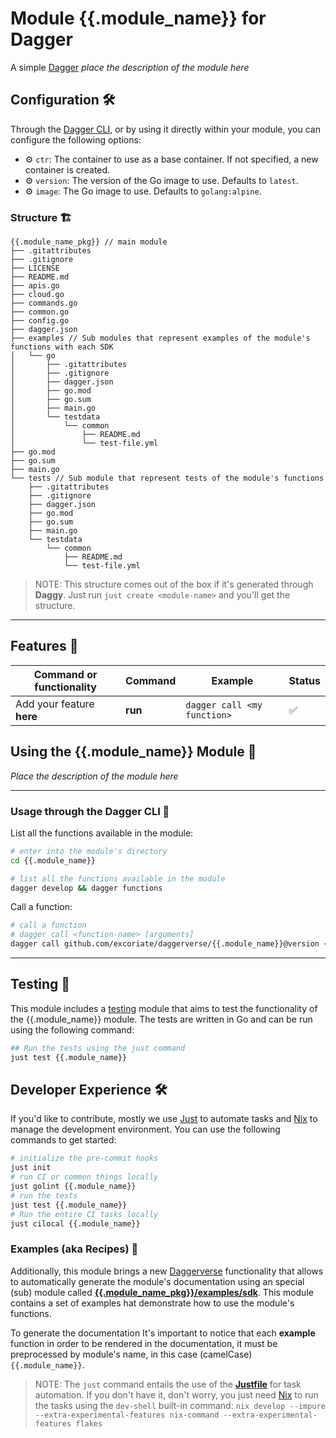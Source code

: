 # Module {{.module_name}} for Dagger


A simple [Dagger](https://dagger.io) _place the description of the module here_

## Configuration 🛠️

Through the [Dagger CLI](https://docs.dagger.io/cli/465058/install), or by using it directly within your module, you can configure the following options:

* ⚙️ `ctr`: The container to use as a base container. If not specified, a new container is created.
* ⚙️ `version`: The version of the Go image to use. Defaults to `latest`.
* ⚙️ `image`: The Go image to use. Defaults to `golang:alpine`.

### Structure 🏗️
```text
{{.module_name_pkg}} // main module
├── .gitattributes
├── .gitignore
├── LICENSE
├── README.md
├── apis.go
├── cloud.go
├── commands.go
├── common.go
├── config.go
├── dagger.json
├── examples // Sub modules that represent examples of the module's functions with each SDK
│   └── go
│       ├── .gitattributes
│       ├── .gitignore
│       ├── dagger.json
│       ├── go.mod
│       ├── go.sum
│       ├── main.go
│       └── testdata
│           └── common
│               ├── README.md
│               └── test-file.yml
├── go.mod
├── go.sum
├── main.go
└── tests // Sub module that represent tests of the module's functions 
    ├── .gitattributes
    ├── .gitignore
    ├── dagger.json
    ├── go.mod
    ├── go.sum
    ├── main.go
    └── testdata
        └── common
            ├── README.md
            └── test-file.yml

```
>NOTE: This structure comes out of the box if it's generated through **Daggy**. Just run `just create <module-name>` and you'll get the structure.

---

## Features 🎨

| Command or functionality  | Command | Example                     | Status |
|---------------------------|---------|-----------------------------|--------|
| Add your feature **here** | **run** | `dagger call <my function>` | ✅      |


## Using the {{.module_name}} Module 🚀

_Place the description of the module here_

---

### Usage through the Dagger CLI 🚀

List all the functions available in the module:

  ```bash
  # enter into the module's directory
  cd {{.module_name}}

  # list all the functions available in the module
  dagger develop && dagger functions
```

Call a function:

  ```bash
  # call a function
  # dagger call <function-name> [arguments]
  dagger call github.com/excoriate/daggerverse/{{.module_name}}@version <function-name> [arguments]
```

---

## Testing 🧪

This module includes a [testing]({{.module_name_pkg}}/tests) module that aims to test the functionality of the {{.module_name}} module. The tests are written in Go and can be run using the following command:

```bash
## Run the tests using the just command
just test {{.module_name}}
```

## Developer Experience 🛠️

If you'd like to contribute, mostly we use [Just](https://just.systems) to automate tasks and [Nix](https://nixos.org) to manage the development environment. You can use the following commands to get started:

```bash
# initialize the pre-commit hooks
just init
# run CI or common things locally
just golint {{.module_name}}
# run the tests
just test {{.module_name}}
# Run the entire CI tasks locally
just cilocal {{.module_name}}
```

### Examples (aka Recipes) 🍲

Additionally, this module brings a new [Daggerverse](https://daggerverse.dev/) functionality that allows to automatically generate the module's documentation using an special (sub) module called [**{{.module_name_pkg}}/examples/sdk**]({{.module_name_pkg}}/examples). This module contains a set of examples hat demonstrate how to use the module's functions. 

To generate the documentation
It's important to notice that each **example** function in order to be rendered in the documentation, it must be preprocessed by module's name, in this case (camelCase) `{{.module_name}}`.

>NOTE: The `just` command entails the use of the [**Justfile**](https://just.systems) for task automation. If you don't have it, don't worry, you just need [Nix](https://nixos.org) to run the tasks using the `dev-shell` built-in command: `nix develop --impure --extra-experimental-features nix-command --extra-experimental-features flakes`
